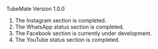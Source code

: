 TubeMate Version 1.0.0

1. The Instagram section is completed.
2. The WhatsApp status section is completed.
3. The Facebook section is currently under development.
4. The YouTube status section is completed.
